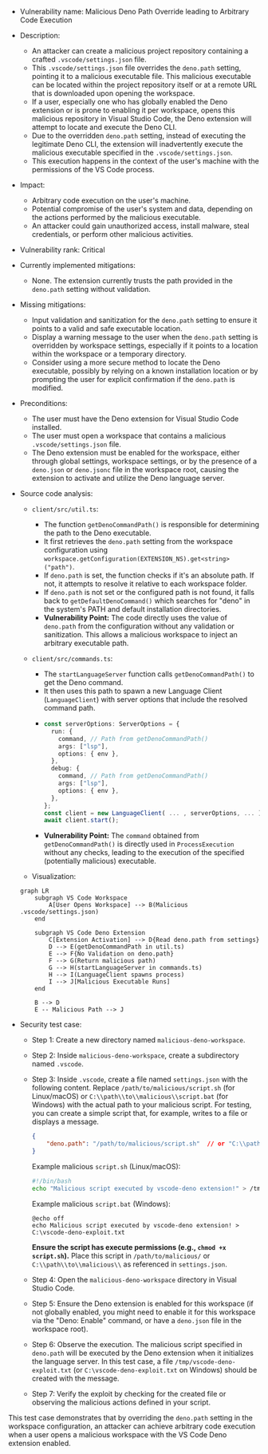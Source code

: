 - Vulnerability name: Malicious Deno Path Override leading to Arbitrary Code Execution
- Description:
  - An attacker can create a malicious project repository containing a crafted `.vscode/settings.json` file.
  - This `.vscode/settings.json` file overrides the `deno.path` setting, pointing it to a malicious executable file. This malicious executable can be located within the project repository itself or at a remote URL that is downloaded upon opening the workspace.
  - If a user, especially one who has globally enabled the Deno extension or is prone to enabling it per workspace, opens this malicious repository in Visual Studio Code, the Deno extension will attempt to locate and execute the Deno CLI.
  - Due to the overridden `deno.path` setting, instead of executing the legitimate Deno CLI, the extension will inadvertently execute the malicious executable specified in the `.vscode/settings.json`.
  - This execution happens in the context of the user's machine with the permissions of the VS Code process.
- Impact:
  - Arbitrary code execution on the user's machine.
  - Potential compromise of the user's system and data, depending on the actions performed by the malicious executable.
  - An attacker could gain unauthorized access, install malware, steal credentials, or perform other malicious activities.
- Vulnerability rank: Critical
- Currently implemented mitigations:
  - None. The extension currently trusts the path provided in the `deno.path` setting without validation.
- Missing mitigations:
  - Input validation and sanitization for the `deno.path` setting to ensure it points to a valid and safe executable location.
  - Display a warning message to the user when the `deno.path` setting is overridden by workspace settings, especially if it points to a location within the workspace or a temporary directory.
  - Consider using a more secure method to locate the Deno executable, possibly by relying on a known installation location or by prompting the user for explicit confirmation if the `deno.path` is modified.
- Preconditions:
  - The user must have the Deno extension for Visual Studio Code installed.
  - The user must open a workspace that contains a malicious `.vscode/settings.json` file.
  - The Deno extension must be enabled for the workspace, either through global settings, workspace settings, or by the presence of a `deno.json` or `deno.jsonc` file in the workspace root, causing the extension to activate and utilize the Deno language server.
- Source code analysis:
  - `client/src/util.ts`:
    - The function `getDenoCommandPath()` is responsible for determining the path to the Deno executable.
    - It first retrieves the `deno.path` setting from the workspace configuration using `workspace.getConfiguration(EXTENSION_NS).get<string>("path")`.
    - If `deno.path` is set, the function checks if it's an absolute path. If not, it attempts to resolve it relative to each workspace folder.
    - If `deno.path` is not set or the configured path is not found, it falls back to `getDefaultDenoCommand()` which searches for "deno" in the system's PATH and default installation directories.
    - **Vulnerability Point:** The code directly uses the value of `deno.path` from the configuration without any validation or sanitization. This allows a malicious workspace to inject an arbitrary executable path.
  - `client/src/commands.ts`:
    - The `startLanguageServer` function calls `getDenoCommandPath()` to get the Deno command.
    - It then uses this path to spawn a new Language Client (`LanguageClient`) with server options that include the resolved command path.
    -  ```typescript
       const serverOptions: ServerOptions = {
         run: {
           command, // Path from getDenoCommandPath()
           args: ["lsp"],
           options: { env },
         },
         debug: {
           command, // Path from getDenoCommandPath()
           args: ["lsp"],
           options: { env },
         },
       };
       const client = new LanguageClient( ... , serverOptions, ... );
       await client.start();
       ```
    - **Vulnerability Point:** The `command` obtained from `getDenoCommandPath()` is directly used in `ProcessExecution` without any checks, leading to the execution of the specified (potentially malicious) executable.

  - Visualization:

  ```mermaid
  graph LR
      subgraph VS Code Workspace
          A[User Opens Workspace] --> B(Malicious .vscode/settings.json)
      end

      subgraph VS Code Deno Extension
          C[Extension Activation] --> D{Read deno.path from settings}
          D --> E(getDenoCommandPath in util.ts)
          E --> F{No Validation on deno.path}
          F --> G(Return malicious path)
          G --> H(startLanguageServer in commands.ts)
          H --> I(LanguageClient spawns process)
          I --> J[Malicious Executable Runs]
      end

      B --> D
      E -- Malicious Path --> J
  ```
- Security test case:
  - Step 1: Create a new directory named `malicious-deno-workspace`.
  - Step 2: Inside `malicious-deno-workspace`, create a subdirectory named `.vscode`.
  - Step 3: Inside `.vscode`, create a file named `settings.json` with the following content. Replace `/path/to/malicious/script.sh` (for Linux/macOS) or `C:\\path\\to\\malicious\\script.bat` (for Windows) with the actual path to your malicious script. For testing, you can create a simple script that, for example, writes to a file or displays a message.

    ```json
    {
        "deno.path": "/path/to/malicious/script.sh"  // or "C:\\path\\to\\malicious\\script.bat" for Windows
    }
    ```

    Example malicious `script.sh` (Linux/macOS):
    ```bash
    #!/bin/bash
    echo "Malicious script executed by vscode-deno extension!" > /tmp/vscode-deno-exploit.txt
    ```

    Example malicious `script.bat` (Windows):
    ```batch
    @echo off
    echo Malicious script executed by vscode-deno extension! > C:\vscode-deno-exploit.txt
    ```
    **Ensure the script has execute permissions (e.g., `chmod +x script.sh`).** Place this script in `/path/to/malicious/` or `C:\\path\\to\\malicious\\` as referenced in `settings.json`.
  - Step 4: Open the `malicious-deno-workspace` directory in Visual Studio Code.
  - Step 5:  Ensure the Deno extension is enabled for this workspace (if not globally enabled, you might need to enable it for this workspace via the "Deno: Enable" command, or have a `deno.json` file in the workspace root).
  - Step 6: Observe the execution. The malicious script specified in `deno.path` will be executed by the Deno extension when it initializes the language server. In this test case, a file `/tmp/vscode-deno-exploit.txt` (or `C:\vscode-deno-exploit.txt` on Windows) should be created with the message.
  - Step 7: Verify the exploit by checking for the created file or observing the malicious actions defined in your script.

This test case demonstrates that by overriding the `deno.path` setting in the workspace configuration, an attacker can achieve arbitrary code execution when a user opens a malicious workspace with the VS Code Deno extension enabled.
